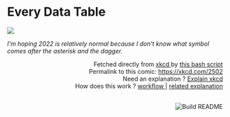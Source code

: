 # <b>Every Data Table</b>

[![](https://imgs.xkcd.com/comics/every_data_table.png">https://imgs.xkcd.com/comics/every_data_table.png</a>)](https://xkcd.com/2502)

<i>I&#39;m hoping 2022 is relatively normal because I don&#39;t know what symbol comes after the asterisk and the dagger.</i>

<div align="right">
  Fetched directly from
  <a href="https://xkcd.com">
    xkcd
  </a>
  by
  <a href="https://github.com/Vanille-N/Vanille-N/blob/master/fetch">
    this bash script
  </a>
</div>
<div align="right">
  Permalink to this comic:
  <a href="https://xkcd.com/2502">
    https://xkcd.com/2502
  </a>
</div>
<div align="right">
  Need an explanation ?
  <a href="https://www.explainxkcd.com/wiki/index.php/2502">
    Explain xkcd
  </a>
</div>
<div align="right">
  How does this work ?
  <a href="https://github.com/Vanille-N/Vanille-N/blob/master/.github/workflows/build.yml">
    workflow
  </a>
  |
  <a href="https://simonwillison.net/2020/Jul/10/self-updating-profile-readme/">
    related explanation
  </a>
</div><br>

<a href="https://github.com/Vanille-N/Vanille-N/actions"><img src="https://github.com/Vanille-N/Vanille-N/workflows/Build%20README/badge.svg" align="right" alt="Build README"></a>
